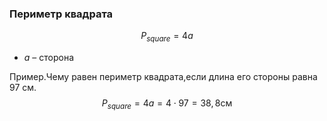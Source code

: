 ### Периметр квадрата
$$P_{square}=4a$$
- $a$ – сторона

Пример.Чему равен периметр квадрата,если длина его стороны равна 97 см.
$$P_{square}=4a=4\cdot 97=38,8\text{см}$$
